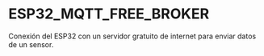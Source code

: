 # ESP32_MQTT_FREE_BROKER
 Conexión del ESP32 con un servidor gratuito de internet para enviar datos de un sensor.
